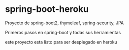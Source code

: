 # spring-boot-heroku
Proyecto de spring-boot2, thymeleaf, spring-security, JPA

Primeros pasos en spring-boot y todas sus herramientas

este proyecto esta listo para ser desplegado en heroku
